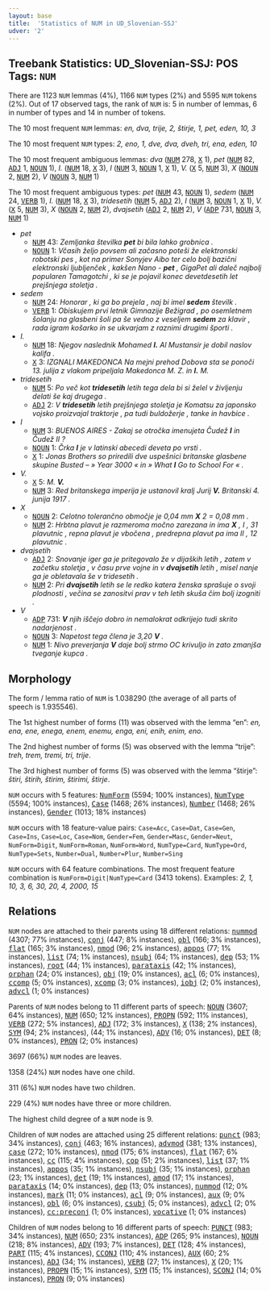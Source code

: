 ```yaml
---
layout: base
title:  'Statistics of NUM in UD_Slovenian-SSJ'
udver: '2'
---
```


## Treebank Statistics: UD_Slovenian-SSJ: POS Tags: `NUM`

There are 1123 `NUM` lemmas (4%), 1166 `NUM` types (2%) and 5595 `NUM` tokens (2%).
Out of 17 observed tags, the rank of `NUM` is: 5 in number of lemmas, 6 in number of types and 14 in number of tokens.

The 10 most frequent `NUM` lemmas: <em>en, dva, trije, 2, štirje, 1, pet, eden, 10, 3</em>

The 10 most frequent `NUM` types:  <em>2, eno, 1, dve, dva, dveh, tri, ena, eden, 10</em>

The 10 most frequent ambiguous lemmas: <em>dva</em> (<tt><a href="sl_ssj-pos-NUM.html">NUM</a></tt> 278, <tt><a href="sl_ssj-pos-X.html">X</a></tt> 1), <em>pet</em> (<tt><a href="sl_ssj-pos-NUM.html">NUM</a></tt> 82, <tt><a href="sl_ssj-pos-ADJ.html">ADJ</a></tt> 1, <tt><a href="sl_ssj-pos-NOUN.html">NOUN</a></tt> 1), <em>I.</em> (<tt><a href="sl_ssj-pos-NUM.html">NUM</a></tt> 18, <tt><a href="sl_ssj-pos-X.html">X</a></tt> 3), <em>I</em> (<tt><a href="sl_ssj-pos-NUM.html">NUM</a></tt> 3, <tt><a href="sl_ssj-pos-NOUN.html">NOUN</a></tt> 1, <tt><a href="sl_ssj-pos-X.html">X</a></tt> 1), <em>V.</em> (<tt><a href="sl_ssj-pos-X.html">X</a></tt> 5, <tt><a href="sl_ssj-pos-NUM.html">NUM</a></tt> 3), <em>X</em> (<tt><a href="sl_ssj-pos-NOUN.html">NOUN</a></tt> 2, <tt><a href="sl_ssj-pos-NUM.html">NUM</a></tt> 2), <em>V</em> (<tt><a href="sl_ssj-pos-NOUN.html">NOUN</a></tt> 3, <tt><a href="sl_ssj-pos-NUM.html">NUM</a></tt> 1)

The 10 most frequent ambiguous types:  <em>pet</em> (<tt><a href="sl_ssj-pos-NUM.html">NUM</a></tt> 43, <tt><a href="sl_ssj-pos-NOUN.html">NOUN</a></tt> 1), <em>sedem</em> (<tt><a href="sl_ssj-pos-NUM.html">NUM</a></tt> 24, <tt><a href="sl_ssj-pos-VERB.html">VERB</a></tt> 1), <em>I.</em> (<tt><a href="sl_ssj-pos-NUM.html">NUM</a></tt> 18, <tt><a href="sl_ssj-pos-X.html">X</a></tt> 3), <em>tridesetih</em> (<tt><a href="sl_ssj-pos-NUM.html">NUM</a></tt> 5, <tt><a href="sl_ssj-pos-ADJ.html">ADJ</a></tt> 2), <em>I</em> (<tt><a href="sl_ssj-pos-NUM.html">NUM</a></tt> 3, <tt><a href="sl_ssj-pos-NOUN.html">NOUN</a></tt> 1, <tt><a href="sl_ssj-pos-X.html">X</a></tt> 1), <em>V.</em> (<tt><a href="sl_ssj-pos-X.html">X</a></tt> 5, <tt><a href="sl_ssj-pos-NUM.html">NUM</a></tt> 3), <em>X</em> (<tt><a href="sl_ssj-pos-NOUN.html">NOUN</a></tt> 2, <tt><a href="sl_ssj-pos-NUM.html">NUM</a></tt> 2), <em>dvajsetih</em> (<tt><a href="sl_ssj-pos-ADJ.html">ADJ</a></tt> 2, <tt><a href="sl_ssj-pos-NUM.html">NUM</a></tt> 2), <em>V</em> (<tt><a href="sl_ssj-pos-ADP.html">ADP</a></tt> 731, <tt><a href="sl_ssj-pos-NOUN.html">NOUN</a></tt> 3, <tt><a href="sl_ssj-pos-NUM.html">NUM</a></tt> 1)


* <em>pet</em>
  * <tt><a href="sl_ssj-pos-NUM.html">NUM</a></tt> 43: <em>Zemljanka številka <b>pet</b> bi bila lahko grobnica .</em>
  * <tt><a href="sl_ssj-pos-NOUN.html">NOUN</a></tt> 1: <em>Včasih željo povsem ali začasno poteši že elektronski robotski pes , kot na primer Sonyjev Aibo ter celo bolj bazični elektronski ljubljenček , kakšen Nano - <b>pet</b> , GigaPet ali daleč najbolj popularen Tamagotchi , ki se je pojavil konec devetdesetih let prejšnjega stoletja .</em>
* <em>sedem</em>
  * <tt><a href="sl_ssj-pos-NUM.html">NUM</a></tt> 24: <em>Honorar , ki ga bo prejela , naj bi imel <b>sedem</b> številk .</em>
  * <tt><a href="sl_ssj-pos-VERB.html">VERB</a></tt> 1: <em>Obiskujem prvi letnik Gimnazije Bežigrad , po osemletnem šolanju na glasbeni šoli pa še vedno z veseljem <b>sedem</b> za klavir , rada igram košarko in se ukvarjam z raznimi drugimi športi .</em>
* <em>I.</em>
  * <tt><a href="sl_ssj-pos-NUM.html">NUM</a></tt> 18: <em>Njegov naslednik Mohamed <b>I.</b> Al Mustansir je dobil naslov kalifa .</em>
  * <tt><a href="sl_ssj-pos-X.html">X</a></tt> 3: <em>IZGNALI MAKEDONCA Na mejni prehod Dobova sta se ponoči 13. julija z vlakom pripeljala Makedonca M. Z. in <b>I.</b> M.</em>
* <em>tridesetih</em>
  * <tt><a href="sl_ssj-pos-NUM.html">NUM</a></tt> 5: <em>Po več kot <b>tridesetih</b> letih tega dela bi si želel v življenju delati še kaj drugega .</em>
  * <tt><a href="sl_ssj-pos-ADJ.html">ADJ</a></tt> 2: <em>V <b>tridesetih</b> letih prejšnjega stoletja je Komatsu za japonsko vojsko proizvajal traktorje , pa tudi buldožerje , tanke in havbice .</em>
* <em>I</em>
  * <tt><a href="sl_ssj-pos-NUM.html">NUM</a></tt> 3: <em>BUENOS AIRES - Zakaj se otročka imenujeta Čudež <b>I</b> in Čudež II ?</em>
  * <tt><a href="sl_ssj-pos-NOUN.html">NOUN</a></tt> 1: <em>Črka <b>I</b> je v latinski abecedi deveta po vrsti .</em>
  * <tt><a href="sl_ssj-pos-X.html">X</a></tt> 1: <em>Jonas Brothers so priredili dve uspešnici britanske glasbene skupine Busted – » Year 3000 « in » What <b>I</b> Go to School For « .</em>
* <em>V.</em>
  * <tt><a href="sl_ssj-pos-X.html">X</a></tt> 5: <em>M. <b>V.</b></em>
  * <tt><a href="sl_ssj-pos-NUM.html">NUM</a></tt> 3: <em>Red britanskega imperija je ustanovil kralj Jurij <b>V.</b> Britanski 4. junija 1917 .</em>
* <em>X</em>
  * <tt><a href="sl_ssj-pos-NOUN.html">NOUN</a></tt> 2: <em>Celotno tolerančno območje je 0,04 mm <b>X</b> 2 = 0,08 mm .</em>
  * <tt><a href="sl_ssj-pos-NUM.html">NUM</a></tt> 2: <em>Hrbtna plavut je razmeroma močno zarezana in ima <b>X</b> , I , 31 plavutnic , repna plavut je vbočena , predrepna plavut pa ima II , 12 plavutnic .</em>
* <em>dvajsetih</em>
  * <tt><a href="sl_ssj-pos-ADJ.html">ADJ</a></tt> 2: <em>Snovanje iger ga je pritegovalo že v dijaških letih , zatem v začetku stoletja , v času prve vojne in v <b>dvajsetih</b> letih , misel nanje ga je obletavala še v tridesetih .</em>
  * <tt><a href="sl_ssj-pos-NUM.html">NUM</a></tt> 2: <em>Pri <b>dvajsetih</b> letih se le redko katera ženska sprašuje o svoji plodnosti , večina se zanositvi prav v teh letih skuša čim bolj izogniti .</em>
* <em>V</em>
  * <tt><a href="sl_ssj-pos-ADP.html">ADP</a></tt> 731: <em><b>V</b> njih iščejo dobro in nemalokrat odkrijejo tudi skrito nadarjenost .</em>
  * <tt><a href="sl_ssj-pos-NOUN.html">NOUN</a></tt> 3: <em>Napetost tega člena je 3,20 <b>V</b> .</em>
  * <tt><a href="sl_ssj-pos-NUM.html">NUM</a></tt> 1: <em>Nivo preverjanja <b>V</b> daje bolj strmo OC krivuljo in zato zmanjša tveganje kupca .</em>

## Morphology

The form / lemma ratio of `NUM` is 1.038290 (the average of all parts of speech is 1.935546).

The 1st highest number of forms (11) was observed with the lemma “en”: <em>en, ena, ene, enega, enem, enemu, enga, eni, enih, enim, eno</em>.

The 2nd highest number of forms (5) was observed with the lemma “trije”: <em>treh, trem, tremi, tri, trije</em>.

The 3rd highest number of forms (5) was observed with the lemma “štirje”: <em>štiri, štirih, štirim, štirimi, štirje</em>.

`NUM` occurs with 5 features: <tt><a href="sl_ssj-feat-NumForm.html">NumForm</a></tt> (5594; 100% instances), <tt><a href="sl_ssj-feat-NumType.html">NumType</a></tt> (5594; 100% instances), <tt><a href="sl_ssj-feat-Case.html">Case</a></tt> (1468; 26% instances), <tt><a href="sl_ssj-feat-Number.html">Number</a></tt> (1468; 26% instances), <tt><a href="sl_ssj-feat-Gender.html">Gender</a></tt> (1013; 18% instances)

`NUM` occurs with 18 feature-value pairs: `Case=Acc`, `Case=Dat`, `Case=Gen`, `Case=Ins`, `Case=Loc`, `Case=Nom`, `Gender=Fem`, `Gender=Masc`, `Gender=Neut`, `NumForm=Digit`, `NumForm=Roman`, `NumForm=Word`, `NumType=Card`, `NumType=Ord`, `NumType=Sets`, `Number=Dual`, `Number=Plur`, `Number=Sing`

`NUM` occurs with 64 feature combinations.
The most frequent feature combination is `NumForm=Digit|NumType=Card` (3413 tokens).
Examples: <em>2, 1, 10, 3, 6, 30, 20, 4, 2000, 15</em>


## Relations

`NUM` nodes are attached to their parents using 18 different relations: <tt><a href="sl_ssj-dep-nummod.html">nummod</a></tt> (4307; 77% instances), <tt><a href="sl_ssj-dep-conj.html">conj</a></tt> (447; 8% instances), <tt><a href="sl_ssj-dep-obl.html">obl</a></tt> (166; 3% instances), <tt><a href="sl_ssj-dep-flat.html">flat</a></tt> (165; 3% instances), <tt><a href="sl_ssj-dep-nmod.html">nmod</a></tt> (96; 2% instances), <tt><a href="sl_ssj-dep-appos.html">appos</a></tt> (77; 1% instances), <tt><a href="sl_ssj-dep-list.html">list</a></tt> (74; 1% instances), <tt><a href="sl_ssj-dep-nsubj.html">nsubj</a></tt> (64; 1% instances), <tt><a href="sl_ssj-dep-dep.html">dep</a></tt> (53; 1% instances), <tt><a href="sl_ssj-dep-root.html">root</a></tt> (44; 1% instances), <tt><a href="sl_ssj-dep-parataxis.html">parataxis</a></tt> (42; 1% instances), <tt><a href="sl_ssj-dep-orphan.html">orphan</a></tt> (24; 0% instances), <tt><a href="sl_ssj-dep-obj.html">obj</a></tt> (19; 0% instances), <tt><a href="sl_ssj-dep-acl.html">acl</a></tt> (6; 0% instances), <tt><a href="sl_ssj-dep-ccomp.html">ccomp</a></tt> (5; 0% instances), <tt><a href="sl_ssj-dep-xcomp.html">xcomp</a></tt> (3; 0% instances), <tt><a href="sl_ssj-dep-iobj.html">iobj</a></tt> (2; 0% instances), <tt><a href="sl_ssj-dep-advcl.html">advcl</a></tt> (1; 0% instances)

Parents of `NUM` nodes belong to 11 different parts of speech: <tt><a href="sl_ssj-pos-NOUN.html">NOUN</a></tt> (3607; 64% instances), <tt><a href="sl_ssj-pos-NUM.html">NUM</a></tt> (650; 12% instances), <tt><a href="sl_ssj-pos-PROPN.html">PROPN</a></tt> (592; 11% instances), <tt><a href="sl_ssj-pos-VERB.html">VERB</a></tt> (272; 5% instances), <tt><a href="sl_ssj-pos-ADJ.html">ADJ</a></tt> (172; 3% instances), <tt><a href="sl_ssj-pos-X.html">X</a></tt> (138; 2% instances), <tt><a href="sl_ssj-pos-SYM.html">SYM</a></tt> (94; 2% instances),  (44; 1% instances), <tt><a href="sl_ssj-pos-ADV.html">ADV</a></tt> (16; 0% instances), <tt><a href="sl_ssj-pos-DET.html">DET</a></tt> (8; 0% instances), <tt><a href="sl_ssj-pos-PRON.html">PRON</a></tt> (2; 0% instances)

3697 (66%) `NUM` nodes are leaves.

1358 (24%) `NUM` nodes have one child.

311 (6%) `NUM` nodes have two children.

229 (4%) `NUM` nodes have three or more children.

The highest child degree of a `NUM` node is 9.

Children of `NUM` nodes are attached using 25 different relations: <tt><a href="sl_ssj-dep-punct.html">punct</a></tt> (983; 34% instances), <tt><a href="sl_ssj-dep-conj.html">conj</a></tt> (463; 16% instances), <tt><a href="sl_ssj-dep-advmod.html">advmod</a></tt> (381; 13% instances), <tt><a href="sl_ssj-dep-case.html">case</a></tt> (272; 10% instances), <tt><a href="sl_ssj-dep-nmod.html">nmod</a></tt> (175; 6% instances), <tt><a href="sl_ssj-dep-flat.html">flat</a></tt> (167; 6% instances), <tt><a href="sl_ssj-dep-cc.html">cc</a></tt> (115; 4% instances), <tt><a href="sl_ssj-dep-cop.html">cop</a></tt> (51; 2% instances), <tt><a href="sl_ssj-dep-list.html">list</a></tt> (37; 1% instances), <tt><a href="sl_ssj-dep-appos.html">appos</a></tt> (35; 1% instances), <tt><a href="sl_ssj-dep-nsubj.html">nsubj</a></tt> (35; 1% instances), <tt><a href="sl_ssj-dep-orphan.html">orphan</a></tt> (23; 1% instances), <tt><a href="sl_ssj-dep-det.html">det</a></tt> (19; 1% instances), <tt><a href="sl_ssj-dep-amod.html">amod</a></tt> (17; 1% instances), <tt><a href="sl_ssj-dep-parataxis.html">parataxis</a></tt> (14; 0% instances), <tt><a href="sl_ssj-dep-dep.html">dep</a></tt> (13; 0% instances), <tt><a href="sl_ssj-dep-nummod.html">nummod</a></tt> (12; 0% instances), <tt><a href="sl_ssj-dep-mark.html">mark</a></tt> (11; 0% instances), <tt><a href="sl_ssj-dep-acl.html">acl</a></tt> (9; 0% instances), <tt><a href="sl_ssj-dep-aux.html">aux</a></tt> (9; 0% instances), <tt><a href="sl_ssj-dep-obl.html">obl</a></tt> (6; 0% instances), <tt><a href="sl_ssj-dep-csubj.html">csubj</a></tt> (5; 0% instances), <tt><a href="sl_ssj-dep-advcl.html">advcl</a></tt> (2; 0% instances), <tt><a href="sl_ssj-dep-cc-preconj.html">cc:preconj</a></tt> (1; 0% instances), <tt><a href="sl_ssj-dep-vocative.html">vocative</a></tt> (1; 0% instances)

Children of `NUM` nodes belong to 16 different parts of speech: <tt><a href="sl_ssj-pos-PUNCT.html">PUNCT</a></tt> (983; 34% instances), <tt><a href="sl_ssj-pos-NUM.html">NUM</a></tt> (650; 23% instances), <tt><a href="sl_ssj-pos-ADP.html">ADP</a></tt> (265; 9% instances), <tt><a href="sl_ssj-pos-NOUN.html">NOUN</a></tt> (218; 8% instances), <tt><a href="sl_ssj-pos-ADV.html">ADV</a></tt> (193; 7% instances), <tt><a href="sl_ssj-pos-DET.html">DET</a></tt> (128; 4% instances), <tt><a href="sl_ssj-pos-PART.html">PART</a></tt> (115; 4% instances), <tt><a href="sl_ssj-pos-CCONJ.html">CCONJ</a></tt> (110; 4% instances), <tt><a href="sl_ssj-pos-AUX.html">AUX</a></tt> (60; 2% instances), <tt><a href="sl_ssj-pos-ADJ.html">ADJ</a></tt> (34; 1% instances), <tt><a href="sl_ssj-pos-VERB.html">VERB</a></tt> (27; 1% instances), <tt><a href="sl_ssj-pos-X.html">X</a></tt> (20; 1% instances), <tt><a href="sl_ssj-pos-PROPN.html">PROPN</a></tt> (15; 1% instances), <tt><a href="sl_ssj-pos-SYM.html">SYM</a></tt> (15; 1% instances), <tt><a href="sl_ssj-pos-SCONJ.html">SCONJ</a></tt> (14; 0% instances), <tt><a href="sl_ssj-pos-PRON.html">PRON</a></tt> (9; 0% instances)

